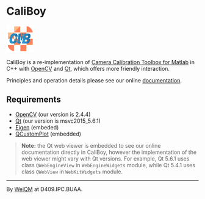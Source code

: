 # CaliBoy

![CaliBoyIcon](https://github.com/CheckBoxStudio/CaliBoy/blob/master/Caliboy/Resources/icon.png)

CaliBoy is a re-implementation of [Camera Calibration Toolbox for Matlab](http://www.vision.caltech.edu/bouguetj/calib_doc/) in C++ with [OpenCV](https://opencv.org/) and [Qt](https://www.qt.io/), which offers more friendly interaction.

 Principles and operation details please see our online [documentation](https://checkboxstudio.github.io/CaliBoy/).

 ## Requirements

 + [OpenCV](https://opencv.org/) (our version is 2.4.4)
 + [Qt](https://www.qt.io/) (our version is msvc2015_5.6.1)
 + [Eigen](http://eigen.tuxfamily.org/index.php?title=Main_Page) (embeded)
 + [QCustomPlot](http://www.qcustomplot.com/) (embedded)

 > **Note:** the Qt web viewer is embedded to see our online documentation directly in CaliBoy, however the implementation of the web viewer might vary with Qt versions. For example, Qt 5.6.1 uses class `QWebEngineView` in `WebEngineWidgets` module, while Qt 5.4.1 uses class `QWebView` in `WebKitWidgets` module.

 ---
 By [WeiQM](https://weiquanmao.github.io/) at D409.IPC.BUAA.